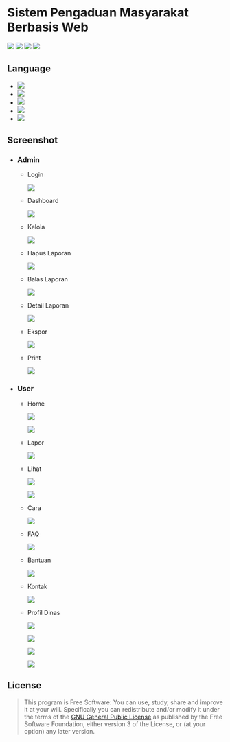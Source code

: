 # Sistem Pengaduan Masyarakat Berbasis Web

[![](https://gitlab.com/gitlab-org/gitlab-ee/badges/master/build.svg)](https://wahidari.github.io)
[![](https://semaphoreci.com/api/v1/projects/2f1a5809-418b-4cc2-a1f4-819607579fe7/400484/shields_badge.svg)](https://wahidari.github.io)
[![](https://img.shields.io/badge/docs-latest-brightgreen.svg?style=flat&maxAge=86400)](https://wahidari.github.io)
[![](https://img.shields.io/badge/Find%20Me-%40wahidari-009688.svg?style=social)](https://wahidari.github.io)

## Language

- [![](https://img.shields.io/badge/html-5-FF5722.svg)](https://www.w3schools.com/html/default.asp) 
- [![](https://img.shields.io/badge/css-3-03A9F4.svg)](https://www.w3schools.com/cssref/)
- [![](https://img.shields.io/badge/javascript-1.8-FFCA28.svg)](https://www.w3schools.com/js/default.asp)
- [![](https://img.shields.io/badge/php-7.1.8-673AB7.svg)](https://www.php.net/) 
- [![](https://img.shields.io/badge/mysql-5.0.12-yellow.svg)](https://www.mysql.com/) 

## Screenshot

- ### Admin

    - Login

        ![](./ss/admin/login.png)

    - Dashboard

        ![](./ss/admin/dashboard.png)
        
    - Kelola

        ![](./ss/admin/tables.png)
        
    - Hapus Laporan

        ![](./ss/admin/hapus-laporan.png)
        
    - Balas Laporan

        ![](./ss/admin/balas-laporan.png)
        
    - Detail Laporan

        ![](./ss/admin/detail-laporan.png)
        
    - Ekspor

        ![](./ss/admin/export.png)
        
    - Print

        ![](./ss/admin/export-print.png)
        
- ### User

    - Home

        ![](./ss/user/user-home-1.png)
        
        ![](./ss/user/user-home-2.png)
        
    - Lapor

        ![](./ss/user/user-lapor-1.png)
        
    - Lihat

        ![](./ss/user/user-lihat-1.png)

        ![](./ss/user/user-lihat-2.png)
        
    - Cara

        ![](./ss/user/user-cara.png)
        
    - FAQ

        ![](./ss/user/user-faq.png)
        
    - Bantuan

        ![](./ss/user/user-bantuan.png)
        
    - Kontak

        ![](./ss/user/user-kontak.png)
        
    - Profil Dinas

        ![](./ss/user/user-profildinas.png)
        
        ![](./ss/user/user-profildinas-motto.png)
        
        ![](./ss/user/user-profildinas-struktur.png)
        
        ![](./ss/user/user-profildinas-visi.png)
        
## License
> This program is Free Software: 
You can use, study, share and improve it at your will. 
Specifically you can redistribute and/or modify it under the terms of the [GNU General Public License](https://www.gnu.org/licenses/gpl.html) 
as published by the Free Software Foundation, either version 3 of the License, or (at your option) any later version.
